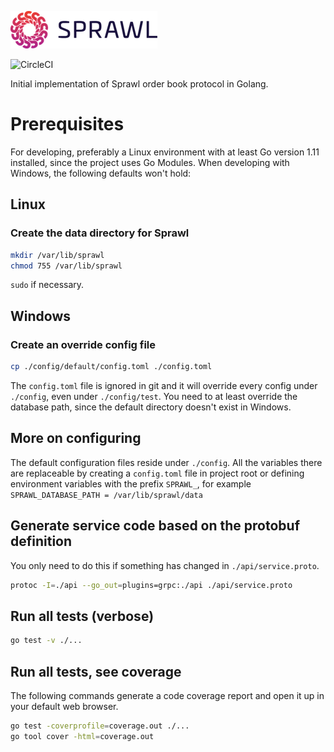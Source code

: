 ![Sprawl Logo](assets/logo.png)

![CircleCI](https://img.shields.io/circleci/build/github/eqlabs/sprawl/master?token=48611096faf7067cc7d8ef9c175f6e7e28f77405)


Initial implementation of Sprawl order book protocol in Golang.

# Prerequisites
For developing, preferably a Linux environment with at least Go version 1.11 installed, since the project uses Go Modules. When developing with Windows, the following defaults won't hold:

## Linux
### Create the data directory for Sprawl
```bash
mkdir /var/lib/sprawl
chmod 755 /var/lib/sprawl
```
`sudo` if necessary.

## Windows
### Create an override config file
```bash
cp ./config/default/config.toml ./config.toml
```
The `config.toml` file is ignored in git and it will override every config under `./config`, even under `./config/test`. You need to at least override the database path, since the default directory doesn't exist in Windows.

## More on configuring
The default configuration files reside under `./config`. All the variables there are replaceable by creating a `config.toml` file in project root or defining environment variables with the prefix `SPRAWL_`, for example `SPRAWL_DATABASE_PATH = /var/lib/sprawl/data`

## Generate service code based on the protobuf definition
You only need to do this if something has changed in `./api/service.proto`.
```bash
protoc -I=./api --go_out=plugins=grpc:./api ./api/service.proto
```

## Run all tests (verbose)
```bash
go test -v ./...
```

## Run all tests, see coverage
The following commands generate a code coverage report and open it up in your default web browser.
```bash
go test -coverprofile=coverage.out ./...
go tool cover -html=coverage.out
```
